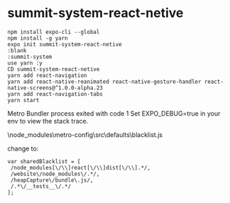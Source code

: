 # summit-system-react-netive


 ```
npm install expo-cli --global
npm install -g yarn
expo init summit-system-react-netive
:blank
:summit-system
use yarn :y
CD summit-system-react-netive
yarn add react-navigation
yarn add react-native-reanimated react-native-gesture-handler react-native-screens@^1.0.0-alpha.23 
yarn add react-navigation-tabs
yarn start
 ```
 
Metro Bundler process exited with code 1 Set EXPO_DEBUG=true in your env to view the stack trace.

\node_modules\metro-config\src\defaults\blacklist.js

change to:
 ```
var sharedBlacklist = [
  /node_modules[\/\\]react[\/\\]dist[\/\\].*/,
  /website\/node_modules\/.*/,
  /heapCapture\/bundle\.js/,
  /.*\/__tests__\/.*/
];
 ```
